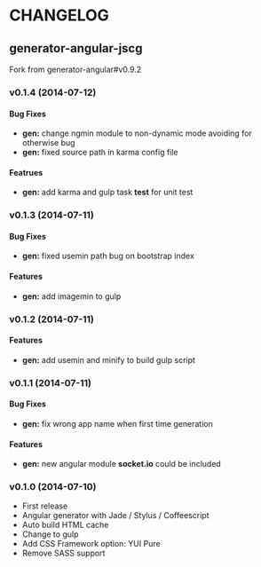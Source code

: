 # CHANGELOG

## generator-angular-jscg
Fork from generator-angular#v0.9.2

### v0.1.4 (2014-07-12)

#### Bug Fixes

* **gen:** change ngmin module to non-dynamic mode avoiding for otherwise bug
* **gen:** fixed source path in karma config file

#### Featrues

* **gen:** add karma and gulp task __test__ for unit test


### v0.1.3 (2014-07-11)

#### Bug Fixes

* **gen:** fixed usemin path bug on bootstrap index 

#### Features

* **gen:** add imagemin to gulp

### v0.1.2 (2014-07-11)

#### Features

* **gen:** add usemin and minify to build gulp script

### v0.1.1 (2014-07-11)

#### Bug Fixes

* **gen:** fix wrong app name when first time generation

#### Features

* **gen:** new angular module __socket.io__ could be included

### v0.1.0 (2014-07-10)

* First release
* Angular generator with Jade / Stylus / Coffeescript
* Auto build HTML cache
* Change to gulp
* Add CSS Framework option: YUI Pure
* Remove SASS support